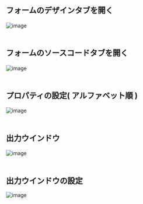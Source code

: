 ## フォームのデザインタブを開く
![image](https://user-images.githubusercontent.com/1501327/132444601-f1a81aac-f689-4569-ae79-9b942475f734.png)
　  
　  
  
## フォームのソースコードタブを開く
![image](https://user-images.githubusercontent.com/1501327/132444949-214cb406-e387-4638-86f6-39e127631f33.png)
  　  
　  
## プロパティの設定( アルファベット順 )
![image](https://user-images.githubusercontent.com/1501327/132445121-543b122a-72b3-4915-9e94-b20d5ac52f8e.png)
  　  
  　  
## 出力ウインドウ
![image](https://user-images.githubusercontent.com/1501327/132445580-6d0d9646-69bb-40d3-9ba1-b39b596376ea.png)
  　  
  　  

## 出力ウインドウの設定
![image](https://user-images.githubusercontent.com/1501327/132445766-1b987bdb-79ce-45b3-acb2-7f75e1969334.png)
